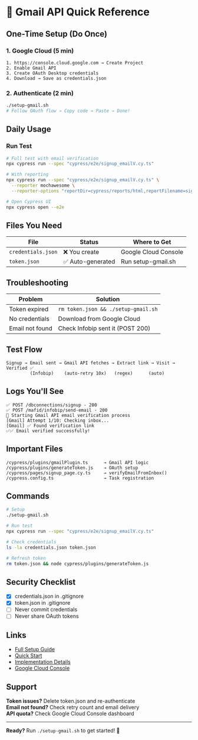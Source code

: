 # 🚀 Gmail API Quick Reference

## One-Time Setup (Do Once)

### 1. Google Cloud (5 min)
```
1. https://console.cloud.google.com → Create Project
2. Enable Gmail API
3. Create OAuth Desktop credentials
4. Download → Save as credentials.json
```

### 2. Authenticate (2 min)
```bash
./setup-gmail.sh
# Follow OAuth flow → Copy code → Paste → Done!
```

## Daily Usage

### Run Test
```bash
# Full test with email verification
npx cypress run --spec "cypress/e2e/signup_emailV.cy.ts"

# With reporting
npx cypress run --spec "cypress/e2e/signup_emailV.cy.ts" \
  --reporter mochawesome \
  --reporter-options "reportDir=cypress/reports/html,reportFilename=signup-report"

# Open Cypress UI
npx cypress open --e2e
```

## Files You Need

| File | Status | Where to Get |
|------|--------|--------------|
| `credentials.json` | ❌ You create | Google Cloud Console |
| `token.json` | ✅ Auto-generated | Run setup-gmail.sh |

## Troubleshooting

| Problem | Solution |
|---------|----------|
| Token expired | `rm token.json && ./setup-gmail.sh` |
| No credentials | Download from Google Cloud |
| Email not found | Check Infobip sent it (POST 200) |

## Test Flow

```
Signup → Email sent → Gmail API fetches → Extract link → Visit → Verified ✅
         (Infobip)    (auto-retry 10x)   (regex)      (auto)
```

## Logs You'll See

```
✅ POST /dbconnections/signup - 200
✅ POST /mafid/infobip/send-email - 200
📧 Starting Gmail API email verification process
[Gmail] Attempt 1/10: Checking inbox...
[Gmail] ✅ Found verification link
✅✅ Email verified successfully!
```

## Important Files

```
/cypress/plugins/gmailPlugin.ts      → Gmail API logic
/cypress/plugins/generateToken.js    → OAuth setup
/cypress/pages/signup_page.cy.ts     → verifyEmailFromInbox()
/cypress.config.ts                   → Task registration
```

## Commands

```bash
# Setup
./setup-gmail.sh

# Run test
npx cypress run --spec "cypress/e2e/signup_emailV.cy.ts"

# Check credentials
ls -la credentials.json token.json

# Refresh token
rm token.json && node cypress/plugins/generateToken.js
```

## Security Checklist

- [x] credentials.json in .gitignore
- [x] token.json in .gitignore
- [ ] Never commit credentials
- [ ] Never share OAuth tokens

## Links

- [Full Setup Guide](GMAIL_API_SETUP.md)
- [Quick Start](EMAIL_VERIFICATION_SETUP.md)
- [Implementation Details](IMPLEMENTATION_SUMMARY.md)
- [Google Cloud Console](https://console.cloud.google.com)

## Support

**Token issues?** Delete token.json and re-authenticate  
**Email not found?** Check retry count and email delivery  
**API quota?** Check Google Cloud Console dashboard  

---

**Ready?** Run `./setup-gmail.sh` to get started! 🎉
